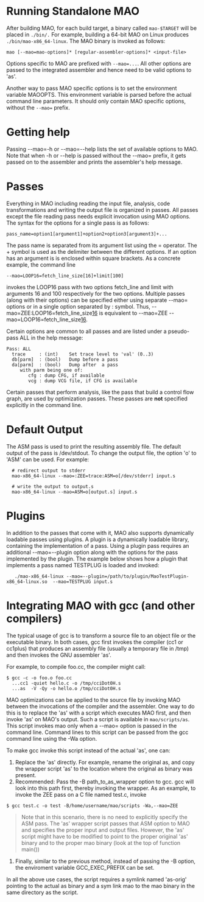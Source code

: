 
# Running Standalone MAO #

After building MAO, for each build target, a binary called `mao-$TARGET` will be placed in
`./bin/.` For example, building a 64-bit MAO on Linux produces `./bin/mao-x86_64-linux`. The MAO binary is invoked as follows:

```
mao [--mao=mao-options]* [regular-assembler-options]* <input-file>
```

Options specific to MAO are prefixed with `--mao=...`. All other options are passed to the integrated assembler and hence need to be valid options to 'as'.

Another way to pass MAO specific options is to set the environment variable MAOOPTS. This environment variable is parsed before the actual command line parameters. It should only contain MAO specific options, without the `--mao=` prefix.




# Getting help #
Passing --mao=-h or --mao=--help lists the set of available options to MAO. Note that when -h or --help is passed without the --mao=  prefix, it gets passed on to the assembler and prints the assembler's help message.

# Passes #
Everything in MAO including reading the input file, analysis, code transformations and writing the output file is organized in passes. All passes except the file reading pass needs explicit invocation using MAO options. The syntax for the options for a single pass is as follows:

```
pass_name=option1[argument1]+option2+option3[argument3]+...
```

The pass name is separated from its argument list using the = operator. The + symbol is used as the delimiter between the different options. If an option has an argument is is enclosed within square brackets. As a concrete example, the command line

```
--mao=LOOP16=fetch_line_size[16]+limit[100]
```
invokes the LOOP16 pass with two options fetch\_line and limit with arguments 16 and 100 respectively for the two options. Multiple passes (along with their options) can be specified either using separate --mao= options or in a single option separated by : symbol. Thus, --mao=ZEE:LOOP16=fetch\_line\_size[16](16.md) is equivalent to --mao=ZEE --mao=LOOP16=fetch\_line\_size[16](16.md).

Certain options are common to all passes and are listed under a pseudo-pass ALL in the help message:

```
Pass: ALL
  trace     : (int)    Set trace level to 'val' (0..3)
  db[parm]  : (bool)   Dump before a pass
  da[parm]  : (bool)   Dump after  a pass
     with parm being one of:
        cfg : dump CFG, if available
        vcg : dump VCG file, if CFG is available
```

Certain passes that perform analysis, like the pass that build a control flow graph, are used by optimization passes. These passes are **not** specified explicitly in the command line.

# Default Output #
The ASM pass is used to print the resulting assembly file. The default output of the pass is /dev/stdout. To change the output file, the option 'o' to 'ASM' can be used. For example:

```
  # redirect output to stderr
  mao-x86_64-linux --mao=:ZEE=trace:ASM=o[/dev/stderr] input.s

  # write the output to output.s
  mao-x86_64-linux --mao=ASM=o[output.s] input.s

```

# Plugins #

In addition to the passes that come with it, MAO also supports dynamically loadable passes using plugins. A plugin is a dynamically loadable library, containing the implementation of a pass. Using a plugin pass requires an additional --mao=--plugin option along with the options for the pass implemented by the plugin. The example below shows how a plugin that implements a pass named TESTPLUG is loaded and invoked:

```
   ./mao-x86_64-linux --mao=--plugin=/path/to/plugin/MaoTestPlugin-x86_64-linux.so  --mao=TESTPLUG input.s
```

# Integrating MAO with gcc (and other compilers) #
The typical usage of gcc is to transform a source file to an object file or the executable binary. In both cases, gcc first invokes the compiler (cc1 or cc1plus) that produces an assembly file (usually a temporary file in /tmp) and then invokes the GNU assembler 'as'.

For example, to compile foo.cc, the compiler might call:

```
$ gcc -c -o foo.o foo.cc
  ...cc1 -quiet hello.c -o /tmp/cciDot0H.s
  ...as  -V -Qy -o hello.o /tmp/cciDot0H.s
```

MAO optimizations can be applied to the source file by invoking MAO between the invocations of the compiler and the assembler. One way to do this is to replace the 'as' with a script which executes MAO first, and then invoke 'as' on MAO's output. Such a script is available in ` mao/scripts/as `. This script invokes mao only when a --mao= option is passed in the command line. Command lines to this script can be passed from the gcc command line using the -Wa option.

To make gcc invoke this script instead of the actual 'as', one can:

  1. Replace the 'as' directly. For example, rename the original as, and copy the wrapper script 'as' to the location where the original as binary was present.
  1. Recommended: Pass the -B path\_to\_as\_wrapper option to gcc. gcc will look into this path first, thereby invoking the wrapper. As an example, to invoke the ZEE pass on a C file named test.c, invoke
```
$ gcc test.c -o test -B/home/username/mao/scripts -Wa,--mao=ZEE
```

> Note that in this scenario, there is no need to explicitly specify the ASM pass. The 'as' wrapper script passes that ASM option to MAO and specifies the proper input and output files. However, the 'as' script might have to be modified to point to the proper original 'as' binary and to the proper mao binary (look at the top of function main())
  1. Finally, similar to the previous method, instead of passing the -B option, the enviroment variable GCC\_EXEC\_PREFIX can be set.

In all the above use cases, the script requires a symlink named 'as-orig' pointing to the actual as binary and a sym link mao to the mao binary in the same directory as the script.
